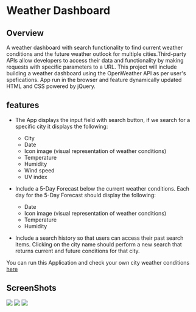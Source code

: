 # Weather Dashboard

## Overview
A weather dashboard with search functionality to find current weather conditions and the future weather outlook for multiple cities.Third-party APIs allow developers to access their data and functionality by making requests with specific parameters to a URL. This project will include building a weather dashboard using the OpenWeather API as per user's spefications. App run in the browser and feature dynamically updated HTML and CSS powered by jQuery.

## features
* The App displays the input field with search button, if we search for a specific city it displays the following:

  * City
  * Date
  * Icon image (visual representation of weather conditions)
  * Temperature
  * Humidity
  * Wind speed
  * UV index

* Include a 5-Day Forecast below the current weather conditions. Each day for the 5-Day Forecast should display the following:

  * Date
  * Icon image (visual representation of weather conditions)
  * Temperature
  * Humidity

* Include a search history so that users can access their past search items. Clicking on the city name should perform a new search that returns current and future conditions for that city.


You can run this Application and check your own city weather conditions [here](https://lakis006.github.io/weather-dashboard/)

## ScreenShots

![](assets/)
![](assets/)
![](assets/)
